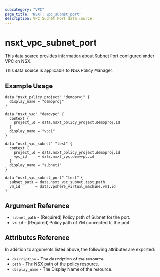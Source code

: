```yaml
---
subcategory: "VPC"
page_title: "NSXT: vpc_subnet_port"
description: VPC Subnet Port data source.
---
```


# nsxt_vpc_subnet_port

This data source provides information about Subnet Port configured under VPC on NSX.

This data source is applicable to NSX Policy Manager.

## Example Usage

```hcl
data "nsxt_policy_project" "demoproj" {
  display_name = "demoproj"
}

data "nsxt_vpc" "demovpc" {
  context {
    project_id = data.nsxt_policy_project.demoproj.id
  }
  display_name = "vpc1"
}

data "nsxt_vpc_subnet" "test" {
  context {
    project_id = data.nsxt_policy_project.demoproj.id
    vpc_id     = data.nsxt_vpc.demovpc.id
  }
  display_name = "subnet1"
}

data "nsxt_vpc_subnet_port" "test" {
  subnet_path = data.nsxt_vpc_subnet.test.path
  vm_id       = data.vpshere_virtual_machine.vm1.id
}
```

## Argument Reference

* `subnet_path` - (Required) Policy path of Subnet for the port.
* `vm_id` - (Required) Policy path of VM connected to the port.

## Attributes Reference

In addition to arguments listed above, the following attributes are exported:

* `description` - The description of the resource.
* `path` - The NSX path of the policy resource.
* `display_name` - The Display Name of the resource.
